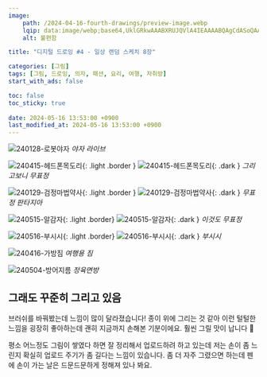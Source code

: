 ```yaml
---
image:
    path: /2024-04-16-fourth-drawings/preview-image.webp
    lqip: data:image/webp;base64,UklGRkwAAABXRUJQVlA4IEAAAABQAgCdASoQAAgAAgA0JbACdLoAAw99mbC/OgAA/vnFT4pLmuNFoQjBo6mMbdQjhxXXeNsH3/zPWe22e+TocAAA
    alt: 불편함

title: "디지털 드로잉 #4 - 일상 랜덤 스케치 8장"

categories: [그림]
tags: [그림, 드로잉, 의자, 패션, 요리, 여행, 자취방]
start_with_ads: false

toc: false
toc_sticky: true
 
date: 2024-05-16 13:53:00 +0900
last_modified_at: 2024-05-16 13:53:00 +0900
---
```


![240128-로봇야자](/drawing/240128-로봇야자.webp)
_야자 라이브_

![240415-헤드폰목도리](/drawing/240415-헤드폰목도리.webp){: .light .border }
![240415-헤드폰목도리](/drawing/240415-헤드폰목도리.webp){: .dark }
_그리고보니 무표정_

![240129-검정마법약사](/drawing/240129-검정마법약사.webp){: .light .border }
![240129-검정마법약사](/drawing/240129-검정마법약사.webp){: .dark }
_무표정 판타지아_

![240515-알감자](/drawing/240515-알감자.webp){: .light .border}
![240515-알감자](/drawing/240515-알감자.webp){: .dark }
_이것도 무표정_

![240516-부시시](/drawing/240516-부시시.webp){: .light .border}
![240516-부시시](/drawing/240516-부시시.webp){: .dark }
_부시시_

![240416-가방짐](/drawing/240416-가방짐.webp)
_여행용 짐_

![240504-방어지름](/drawing/240504-방어지름.webp)
_정육면방_

## **그래도 꾸준히 그리고 있음**

브러쉬를 바꿔봤는데 느낌이 많이 달라졌습니다! 종이 위에 그리는 것 같아 이런 털털한 느낌을 굉장히 좋아하는데 괜히 지금까지 손해본 기분이에요. 훨씬 그릴 맛이 납니다 🥰

평소 어느정도 그림이 쌓였다 하면 잘 정리해서 업로드하려 하고 있는데 저는 손이 좀 느린지 확실히 업로드 주기가 좀 길다는 느낌이 있습니다. 좀 더 자주 그렸으면 하는데 펜에 손이 가는 날은 드문드문하게 정해져 있나 봐요.